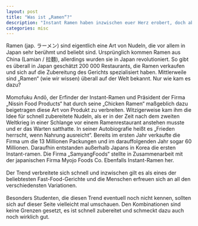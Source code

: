 ```yaml
---
layout: post
title: "Was ist „Ramen“?"
description: "Instant Ramen haben inzwischen euer Herz erobert, doch ab und an müsst ihr auch mal das Original probieren. Daher sind hier unsere Top-Empfehlungen, was Restaurants in Deutschland betrifft."
categories: misc
---
```


Ramen (jap. ラーメン) sind eigentlich eine Art von Nudeln, die vor allem in Japan sehr berühmt und beliebt sind. Ursprünglich kommen Ramen aus China (Lamian / 拉麵), allerdings wurden sie in Japan revolutioniert. So gibt es überall in Japan geschätzt 200 000 Restaurants, die Ramen verkaufen und sich auf die Zubereitung des Gerichts spezialisiert haben. Mittlerweile sind „Ramen“ (wie wir wissen) überall auf der Welt bekannt. Nur wie kam es dazu?
<br /><br />
Momofuku Andō, der Erfinder der Instant-Ramen und Präsident der Firma „Nissin Food Products“ hat durch seine „Chicken Ramen“ maßgeblich dazu beigetragen diese Art von Produkt zu verbreiten. Witzigerweise kam ihm die Idee für schnell zubereitete Nudeln, als er in der Zeit nach dem zweiten Weltkrieg in einer Schlange vor einem Ramenrestaurant anstehen musste und er das Warten satthatte. In seiner Autobiografie heißt es „Frieden herrscht, wenn Nahrung ausreicht“. Bereits im ersten Jahr verkaufte die Firma um die 13 Millionen Packungen und im darauffolgenden Jahr sogar 60 Millionen. Daraufhin entstanden außerhalb Japans in Korea die ersten Instant-ramen. Die Firma „SamyangFoods“ stellte in Zusammenarbeit mit der japanischen Firma Myojo Foods Co. Ebenfalls Instant-Ramen her.
<br /><br />
Der Trend verbreitete sich schnell und inzwischen gilt es als eines der beliebtesten Fast-Food-Gerichte und die Menschen erfreuen sich an all den verschiedensten Variationen. 
<br /><br />
Besonders Studenten, die diesen Trend eventuell noch nicht kennen, sollten sich auf dieser Seite vielleicht mal umschauen. Den Kombinationen sind keine Grenzen gesetzt, es ist schnell zubereitet und schmeckt dazu auch noch wirklich gut. 

